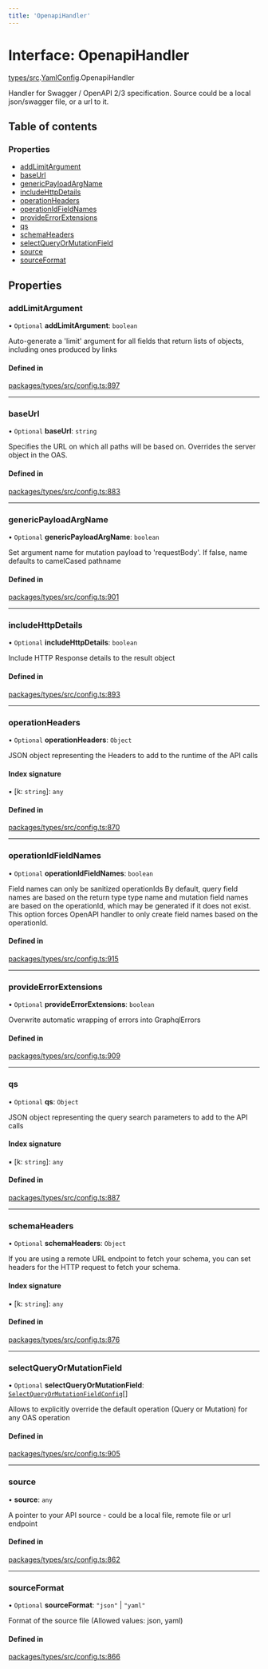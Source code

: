 ```yaml
---
title: 'OpenapiHandler'
---
```


# Interface: OpenapiHandler

[types/src](../modules/types_src).[YamlConfig](../modules/types_src.YamlConfig).OpenapiHandler

Handler for Swagger / OpenAPI 2/3 specification. Source could be a local json/swagger file, or a url to it.

## Table of contents

### Properties

- [addLimitArgument](types_src.YamlConfig.OpenapiHandler#addlimitargument)
- [baseUrl](types_src.YamlConfig.OpenapiHandler#baseurl)
- [genericPayloadArgName](types_src.YamlConfig.OpenapiHandler#genericpayloadargname)
- [includeHttpDetails](types_src.YamlConfig.OpenapiHandler#includehttpdetails)
- [operationHeaders](types_src.YamlConfig.OpenapiHandler#operationheaders)
- [operationIdFieldNames](types_src.YamlConfig.OpenapiHandler#operationidfieldnames)
- [provideErrorExtensions](types_src.YamlConfig.OpenapiHandler#provideerrorextensions)
- [qs](types_src.YamlConfig.OpenapiHandler#qs)
- [schemaHeaders](types_src.YamlConfig.OpenapiHandler#schemaheaders)
- [selectQueryOrMutationField](types_src.YamlConfig.OpenapiHandler#selectqueryormutationfield)
- [source](types_src.YamlConfig.OpenapiHandler#source)
- [sourceFormat](types_src.YamlConfig.OpenapiHandler#sourceformat)

## Properties

### addLimitArgument

• `Optional` **addLimitArgument**: `boolean`

Auto-generate a 'limit' argument for all fields that return lists of objects, including ones produced by links

#### Defined in

[packages/types/src/config.ts:897](https://github.com/Urigo/graphql-mesh/blob/master/packages/types/src/config.ts#L897)

___

### baseUrl

• `Optional` **baseUrl**: `string`

Specifies the URL on which all paths will be based on.
Overrides the server object in the OAS.

#### Defined in

[packages/types/src/config.ts:883](https://github.com/Urigo/graphql-mesh/blob/master/packages/types/src/config.ts#L883)

___

### genericPayloadArgName

• `Optional` **genericPayloadArgName**: `boolean`

Set argument name for mutation payload to 'requestBody'. If false, name defaults to camelCased pathname

#### Defined in

[packages/types/src/config.ts:901](https://github.com/Urigo/graphql-mesh/blob/master/packages/types/src/config.ts#L901)

___

### includeHttpDetails

• `Optional` **includeHttpDetails**: `boolean`

Include HTTP Response details to the result object

#### Defined in

[packages/types/src/config.ts:893](https://github.com/Urigo/graphql-mesh/blob/master/packages/types/src/config.ts#L893)

___

### operationHeaders

• `Optional` **operationHeaders**: `Object`

JSON object representing the Headers to add to the runtime of the API calls

#### Index signature

▪ [k: `string`]: `any`

#### Defined in

[packages/types/src/config.ts:870](https://github.com/Urigo/graphql-mesh/blob/master/packages/types/src/config.ts#L870)

___

### operationIdFieldNames

• `Optional` **operationIdFieldNames**: `boolean`

Field names can only be sanitized operationIds
By default, query field names are based on the return type type name and mutation field names are based on the operationId, which may be generated if it does not exist.
This option forces OpenAPI handler to only create field names based on the operationId.

#### Defined in

[packages/types/src/config.ts:915](https://github.com/Urigo/graphql-mesh/blob/master/packages/types/src/config.ts#L915)

___

### provideErrorExtensions

• `Optional` **provideErrorExtensions**: `boolean`

Overwrite automatic wrapping of errors into GraphqlErrors

#### Defined in

[packages/types/src/config.ts:909](https://github.com/Urigo/graphql-mesh/blob/master/packages/types/src/config.ts#L909)

___

### qs

• `Optional` **qs**: `Object`

JSON object representing the query search parameters to add to the API calls

#### Index signature

▪ [k: `string`]: `any`

#### Defined in

[packages/types/src/config.ts:887](https://github.com/Urigo/graphql-mesh/blob/master/packages/types/src/config.ts#L887)

___

### schemaHeaders

• `Optional` **schemaHeaders**: `Object`

If you are using a remote URL endpoint to fetch your schema, you can set headers for the HTTP request to fetch your schema.

#### Index signature

▪ [k: `string`]: `any`

#### Defined in

[packages/types/src/config.ts:876](https://github.com/Urigo/graphql-mesh/blob/master/packages/types/src/config.ts#L876)

___

### selectQueryOrMutationField

• `Optional` **selectQueryOrMutationField**: [`SelectQueryOrMutationFieldConfig`](types_src.YamlConfig.SelectQueryOrMutationFieldConfig)[]

Allows to explicitly override the default operation (Query or Mutation) for any OAS operation

#### Defined in

[packages/types/src/config.ts:905](https://github.com/Urigo/graphql-mesh/blob/master/packages/types/src/config.ts#L905)

___

### source

• **source**: `any`

A pointer to your API source - could be a local file, remote file or url endpoint

#### Defined in

[packages/types/src/config.ts:862](https://github.com/Urigo/graphql-mesh/blob/master/packages/types/src/config.ts#L862)

___

### sourceFormat

• `Optional` **sourceFormat**: ``"json"`` \| ``"yaml"``

Format of the source file (Allowed values: json, yaml)

#### Defined in

[packages/types/src/config.ts:866](https://github.com/Urigo/graphql-mesh/blob/master/packages/types/src/config.ts#L866)
